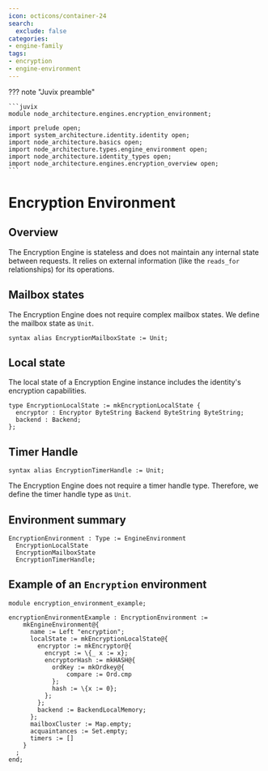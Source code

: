 ```yaml
---
icon: octicons/container-24
search:
  exclude: false
categories:
- engine-family
tags:
- encryption
- engine-environment
---
```


??? note "Juvix preamble"

    ```juvix
    module node_architecture.engines.encryption_environment;

    import prelude open;
    import system_architecture.identity.identity open;
    import node_architecture.basics open;
    import node_architecture.types.engine_environment open;
    import node_architecture.identity_types open;
    import node_architecture.engines.encryption_overview open;
    ```

# Encryption Environment

## Overview

The Encryption Engine is stateless and does not maintain any internal state between requests. It relies on external information (like the `reads_for` relationships) for its operations.

## Mailbox states

The Encryption Engine does not require complex mailbox states. We define the mailbox state as `Unit`.

```juvix
syntax alias EncryptionMailboxState := Unit;
```

## Local state

The local state of a Encryption Engine instance includes the identity's encryption capabilities.

```juvix
type EncryptionLocalState := mkEncryptionLocalState {
  encryptor : Encryptor ByteString Backend ByteString ByteString;
  backend : Backend;
};
```

## Timer Handle

```juvix
syntax alias EncryptionTimerHandle := Unit;
```

The Encryption Engine does not require a timer handle type. Therefore, we define the timer handle type as `Unit`.

## Environment summary

```juvix
EncryptionEnvironment : Type := EngineEnvironment 
  EncryptionLocalState 
  EncryptionMailboxState 
  EncryptionTimerHandle;
```

## Example of an `Encryption` environment

```juvix extract-module-statements
module encryption_environment_example;

encryptionEnvironmentExample : EncryptionEnvironment :=
    mkEngineEnvironment@{
      name := Left "encryption";
      localState := mkEncryptionLocalState@{
        encryptor := mkEncryptor@{
          encrypt := \{_ x := x};
          encryptorHash := mkHASH@{
            ordKey := mkOrdkey@{
                compare := Ord.cmp
            };
            hash := \{x := 0};
          };
        };
        backend := BackendLocalMemory;
      };
      mailboxCluster := Map.empty;
      acquaintances := Set.empty;
      timers := []
    }
  ;
end;
```
